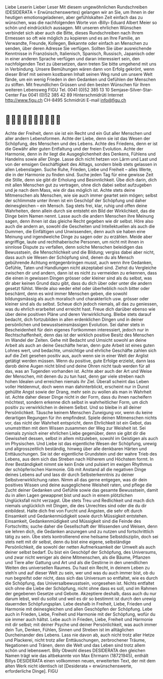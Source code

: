 Liebe Leserin Lieber Leser Mit diesem ungewöhnlichen Rundschreiben (DESIDERATA = Erwünschenswertes) gelangen wir an Sie, um Ihnen in der heutigen emotionsgeladenen, aber gefühlskalten Zeit einfach das zu wünschen, was die nachfolgenden Worte von ‹Billy› Eduard Albert Meier so schön und eindrücklich aussagen. Mit unseren ehrlichen Wünschen verbindet sich aber auch die Bitte, dieses Rundschreiben nach Ihrem Ermessen so oft wie möglich zu kopieren und es an Ihre Familie, an Verwandte, Freunde, Kollegen, Bekannte oder einfach an Menschen zu senden, über deren Adresse Sie verfügen.
Sollten Sie über ausreichende Kenntnisse in Französisch, Italienisch, Spanisch, Russisch, Japanisch oder in einer anderen Sprache verfügen und daran interessiert sein, den nachfolgenden Text zu übersetzen, dann treten Sie bitte umgehend mit uns in Verbindung. Unsere Bemühungen wären dann von Erfolg gekrönt, wenn dieser Brief mit seinem kostbaren Inhalt seinen Weg rund um unsere Welt fände, um ein wenig Frieden in den Gedanken und Gefühlen der Menschen zu stiften. Mit freundlichen Grüssen und den besten Wünschen für Ihren weiteren Lebensweg FIGU Tel. 0041 (0)52 385 13 10 Semjase-Silver-Star-Center Fax 0041 (0)52 385 42 89 Hinterschmidrüti Internet http://www.figu.ch CH-8495 Schmidrüti E-mail info@figu.ch
# 
Achte der Freiheit, denn sie ist ein Recht und ein Gut aller Menschen und aller andern Lebensformen. Achte der Liebe, denn sie ist das Wesen der Schöpfung, des Menschen und des Lebens. Achte des Friedens, denn er ist die Gewähr aller guten Entfaltung und der freien Evolution. Achte der Harmonie, denn in ihr liegt die Ausgeglichenheit des Denkens, Fühlens und Handelns sowie aller Dinge.
Lasse dich nicht hetzen von Lärm und Last und von der emsigen Geschäftigkeit des Alltags, sondern bleib stets gelassen in allen Lebenslagen. Suche Ruhe, Frieden, Liebe und Freiheit – alles Werte, die in der Harmonie zu finden sind. Suche jeden Tag für eine gewisse Zeit die Stille, denn sie gibt dir Erholung und Besinnlichkeit. Übe dich darin, dich mit allen Menschen gut zu vertragen, ohne dich dabei selbst aufzugeben und je nach dem Mass, wie dir das möglich ist. Achte stets deine Mitmenschen als Menschen, wie sie auch immer geartet sein mögen; selbst der schlimmste unter ihnen ist ein Geschöpf der Schöpfung und daher deinesgleichen – ein Mensch. Sag stets frei, klar, ruhig und offen deine Wahrheiten, denn allein durch sie entsteht ein Bild der Wirklichkeit, das die Dinge beim Namen nennt. Lasse auch die andern Menschen ihre Meinung sagen, denn ihnen ist das gleiche Recht gegeben wie dir selbst. Höre also auch die andern an, sowohl die Gescheiten und Intellektuellen als auch die Dummen, die Einfältigen und Unwissenden, denn auch sie haben eine Meinung und irgendwelche Dinge zu sagen oder zu erzählen. Meide aber angriffige, laute und rechthaberische Personen, um nicht mit ihnen in sinnlose Dispute zu verfallen, denn solche Menschen beleidigen das Bewusstsein, die Menschlichkeit und die Bildung; vergiss dabei aber nicht, dass auch sie Wesen der Schöpfung sind, denen du als Mensch gebührende Achtung entgegenbringen musst, auch wenn ihre Gedanken, Gefühle, Taten und Handlungen nicht akzeptabel sind. Ziehst du Vergleiche zwischen dir und andern, dann ist es nicht zu vermeiden zu erkennen, dass die einen in gewissen Dingen grösser oder kleiner sind als du selbst, was dir aber keinen Grund dazu gibt, dass du dich über oder unter die andern gesetzt fühlst. Werde also weder eitel oder überheblich noch bitter oder beschämt, denn es wird immer Menschen geben, die sowohl bildungsmässig als auch moralisch und charakterlich usw. grösser oder kleiner sind als du selbst. Scheue dich jedoch niemals, all das zu geniessen, was du ehrlich erarbeitet und erreicht hast. Freue dich darüber ebenso wie über deine positiven Pläne und deren Verwirklichung. Bleibe stets darauf bedacht, dich fortzubilden in allen erdenklichen Dingen und in deiner persönlichen und bewusstseinsmässigen Evolution. Sei daher stets in Bescheidenheit für dein eigenes Fortkommen interessiert, jedoch nur in Rechtschaffenheit, denn das ist der wirklich positive Besitz des Menschen im Wandel der Zeiten. Gehe mit Bedacht und Umsicht sowohl an deine Arbeit als auch an deine Geschäfte heran, denn gute Arbeit ist eines guten Lohnes wert, und bedachte, umsichtige und ehrliche Geschäfte zahlen sich auf die Zeit gesehen positiv aus, auch wenn sie in einer Welt der Arglist getätigt werden müssen. Wenn du positive, gute Erfolge erzielst, dann lass darob deine Augen nicht blind und deine Ohren nicht taub werden für all das, was an Tugenden vorhanden ist. Achte aber auch der Art und Weise der Menschen, mit denen du zu tun hast, denn gar viele streben nach hohen Idealen und erreichen niemals ihr Ziel. Überall scheint das Leben voller Heldenmut, doch wenn man dahinterblickt, erscheint nur in Dunst gehüllte Angst sowie der Drang, mehr sein zu wollen als man in Wahrheit ist. Achte daher dieser Dinge nicht in der Form, dass du ihnen nacheifern möchtest, sondern erkenne dich selbst in wahrheitlicher Form, um dich positiv zu verwirklichen in deinem Selbst. Und so bleibe in all deiner Persönlichkeit. Täusche keinem Menschen Zuneigung vor, wenn du keine derartigen Regungen für ihn empfindest. Spiele deinen Mitmenschen nichts vor, das nicht der Wahrheit entspricht, denn Ehrlichkeit ist ein Gebot, das unumstritten mit dem Wissen zusammen der Weg zur Weisheit ist. Sei niemals zynisch einer ehrlichen Liebe gegenüber, denn sie gibt dir die Gewissheit dessen, selbst in allem mitzuleben, sowohl im Geistigen als auch im Physischen. Und Liebe ist das eigentliche Wesen der Schöpfung, urewig und allgrosszeitlich beständig, hinweg über alle denkbaren Härten und Enttäuschungen. Sie ist der eigentliche Grundstein und der wahre Trieb des Lebens, aus dem sich das Streben nach Höherem und Höchstem formt. In ihrer Beständigkeit nimmt sie kein Ende und pulsiert im ewigen Rhythmus der schöpferischen Harmonie.
Gib mit Anstand all die negativen Dinge deines Lebens auf und lass dir durch Selbsterkenntnis zu deiner Selbstverwirklichung raten. Nimm all das gerne entgegen, was dir dein positives Wissen und deine ausgeglichene Weisheit raten, und pflege die Zucht deiner Gedanken und Gefühle sowie das gesamte Bewusstsein, damit du in allen Lagen gewappnet bist und auch in einem plötzlichen Unglücksfall nicht verzagst. Übe stets Treu und Redlichkeit und mach dich niemals unglücklich mit Dingen, die des Unrechtes sind oder die du dir einbildest. Halte dich frei von Furcht und Ängsten, die sehr oft durch Einsamkeit und Gedankenmüdigkeit sowie durch Müssigkeit entstehen. Einsamkeit, Gedankenmüdigkeit und Müssigkeit sind die Feinde des Fortschritts; suche daher die Gesellschaft der Wissenden und Weisen, denn sie lehren dich, die Gedanken anzuregen und zu nutzen und fortschrittlich tätig zu sein. Übe stets kontrollierend eine heilsame Selbstdisziplin, doch sei stets nett mit dir selbst, denn du bist eine eigene, selbständige Persönlichkeit, die sowohl der netten Aufmerksamkeit der Umwelt als auch deiner selbst bedarf. Du bist ein Geschöpf der Schöpfung, des Universums, und zwar nicht weniger als deine Mitmenschen, als die Bäume, Pflanzen und Tiere aller Gattung und Art und als die Gestirne in den unendlichen Weiten des universellen Raumes. Du hast ein Recht, in deinem Leben zu steh’n und auf dieser Welt zu sein, wer und was du auch immer bist, ob du nun begreifst oder nicht, dass sich das Universum so entfaltet, wie es durch die Schöpfung, das Universalbewusstsein, vorgesehen ist. Nichts entfaltet sich ohne die Liebe der Schöpfung, nicht ohne dass es soll, und im Rahmen der gegebenen Gesetze und Gebote. Akzeptiere deshalb, dass auch du nur darum lebst, weil du sollst und weil es dir so bestimmt ist durch den urewig dauernden Schöpfungsplan. Lebe deshalb in Freiheit, Liebe, Frieden und Harmonie mit deinesgleichen und allen Geschöpfen der Schöpfung. Lebe auch in Frieden, Liebe, Freiheit und Harmonie mit der Schöpfung, wofür du sie immer auch hältst. Lebe auch in Frieden, Liebe, Freiheit und Harmonie mit dir selbst; mit deiner Psyche und deiner Persönlichkeit, was auch immer dein Tun, Denken, Fühlen, Sinnen und Streben ist im alltäglichen Durcheinander des Lebens. Lass nie davon ab, auch nicht trotz aller Hetze und Plackerei, nicht trotz aller Enttäuschungen, zerbrochener Träume, Negationen und Tränen, denn die Welt und das Leben sind trotz allem schön und lebenswert.
Billy Obwohl dieses DESIDERATA den gleichen Namen trägt wie das altbekannte von Max Ehrmann (18721945), enthält Billys DESIDERATA einen vollkommen neuen, erweiterten Text, der mit dem alten Werk nicht identisch ist [Desiderata = erwünschenswerte, erforderliche Dinge].
FIGU